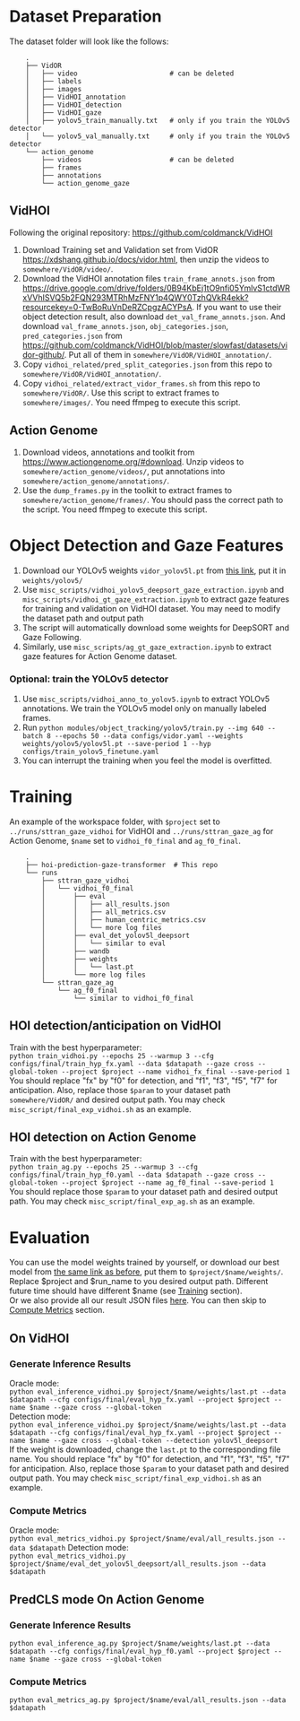 # Dataset Preparation
The dataset folder will look like the follows:  
```
    .  
    ├── VidOR  
    │   ├── video                       # can be deleted  
    │   ├── labels  
    │   ├── images  
    │   ├── VidHOI_annotation  
    │   ├── VidHOI_detection  
    │   ├── VidHOI_gaze  
    │   ├── yolov5_train_manually.txt   # only if you train the YOLOv5 detector
    │   └── yolov5_val_manually.txt     # only if you train the YOLOv5 detector
    └── action_genome  
        ├── videos                      # can be deleted  
        ├── frames  
        ├── annotations  
        └── action_genome_gaze  
```
## VidHOI
Following the original repository: https://github.com/coldmanck/VidHOI  
1. Download Training set and Validation set from VidOR https://xdshang.github.io/docs/vidor.html, then unzip the videos to `somewhere/VidOR/video/`.
2. Download the VidHOI annotation files `train_frame_annots.json` from https://drive.google.com/drive/folders/0B94KbEj1tO9nfi05YmlvS1ctdWRxVVhISVQ5b2FQN293MTRhMzFNY1p4QWY0TzhQVkR4ekk?resourcekey=0-TwBoRuVnDeRZCpgzACYPsA. If you want to use their object detection result, also download `det_val_frame_annots.json`. And download `val_frame_annots.json`, `obj_categories.json`, `pred_categories.json` from https://github.com/coldmanck/VidHOI/blob/master/slowfast/datasets/vidor-github/. Put all of them in `somewhere/VidOR/VidHOI_annotation/`.  
3. Copy `vidhoi_related/pred_split_categories.json` from this repo to `somewhere/VidOR/VidHOI_annotation/`.  
4. Copy `vidhoi_related/extract_vidor_frames.sh` from this repo to `somewhere/VidOR/`. Use this script to extract frames to `somewhere/images/`. You need ffmpeg to execute this script.  
## Action Genome
1. Download videos, annotations and toolkit from https://www.actiongenome.org/#download. Unzip videos to `somewhere/action_genome/videos/`, put annotations into `somewhere/action_genome/annotations/`. 
2. Use the `dump_frames.py` in the toolkit to extract frames to `somewhere/action_genome/frames/`. You should pass the correct path to the script. You need ffmpeg to execute this script.  
 
# Object Detection and Gaze Features
1. Download our YOLOv5 weights `vidor_yolov5l.pt` from [this link](https://tumde-my.sharepoint.com/:f:/g/personal/zhifan_ni_tum_de/Ev6sVnE0y2VBnmJ4RD65W7EB7PVDuGQ68Ybkaj31dGCUow?e=t29y5C), put it in `weights/yolov5/`
2. Use `misc_scripts/vidhoi_yolov5_deepsort_gaze_extraction.ipynb` and `misc_scripts/vidhoi_gt_gaze_extraction.ipynb` to extract gaze features for training and validation on VidHOI dataset. You may need to modify the dataset path and output path
3. The script will automatically download some weights for DeepSORT and Gaze Following.
4. Similarly, use `misc_scripts/ag_gt_gaze_extraction.ipynb` to extract gaze features for Action Genome dataset.  

### Optional: train the YOLOv5 detector
1. Use `misc_scripts/vidhoi_anno_to_yolov5.ipynb` to extract YOLOv5 annotations. We train the YOLOv5 model only on manually labeled frames.  
2. Run `python modules/object_tracking/yolov5/train.py --img 640 --batch 8 --epochs 50 --data configs/vidor.yaml --weights weights/yolov5/yolov5l.pt --save-period 1 --hyp configs/train_yolov5_finetune.yaml`  
3. You can interrupt the training when you feel the model is overfitted.  

# Training
An example of the workspace folder, with `$project` set to `../runs/sttran_gaze_vidhoi` for VidHOI and `../runs/sttran_gaze_ag` for Action Genome, `$name` set to `vidhoi_f0_final` and `ag_f0_final`.
```
    .
    ├── hoi-prediction-gaze-transformer  # This repo
    └── runs
        ├── sttran_gaze_vidhoi
        │   └── vidhoi_f0_final
        │       ├── eval
        │       │   ├── all_results.json
        │       │   ├── all_metrics.csv
        │       │   ├── human_centric_metrics.csv
        │       │   └── more log files
        │       ├── eval_det_yolov5l_deepsort
        │       │   └── similar to eval
        │       ├── wandb
        │       ├── weights
        │       │   └── last.pt
        │       └── more log files
        └── sttran_gaze_ag
            └── ag_f0_final
                └── similar to vidhoi_f0_final
``` 
## HOI detection/anticipation on VidHOI
Train with the best hyperparameter:  
`python train_vidhoi.py --epochs 25 --warmup 3 --cfg configs/final/train_hyp_fx.yaml --data $datapath --gaze cross --global-token --project $project --name vidhoi_fx_final --save-period 1`  
You should replace "fx" by "f0" for detection, and "f1", "f3", "f5", "f7" for anticipation. Also, replace those `$param` to your dataset path `somewhere/VidOR/` and desired output path. You may check `misc_script/final_exp_vidhoi.sh` as an example.  
## HOI detection on Action Genome
Train with the best hyperparameter:  
`python train_ag.py --epochs 25 --warmup 3 --cfg configs/final/train_hyp_f0.yaml --data $datapath --gaze cross --global-token --project $project --name ag_f0_final --save-period 1`  
You should replace those `$param` to your dataset path and desired output path. You may check `misc_script/final_exp_ag.sh` as an example.  

# Evaluation
You can use the model weights trained by yourself, or download our best model from [the same link as before](https://tumde-my.sharepoint.com/:f:/g/personal/zhifan_ni_tum_de/Ev6sVnE0y2VBnmJ4RD65W7EB7PVDuGQ68Ybkaj31dGCUow?e=t29y5C), put them to `$project/$name/weights/`. Replace $project and $run_name to you desired output path. Different future time should have different $name (see [Training](#training) section).  
Or we also provide all our result JSON files [here](https://tumde-my.sharepoint.com/:f:/g/personal/zhifan_ni_tum_de/Es96DJ9SPRlOqfqqkdfQQrEBLYZNJwOw6Jljpf6VB_3DRA?e=Pwhzff). You can then skip to [Compute Metrics](#compute-metrics) section.
## On VidHOI
### Generate Inference Results
Oracle mode:  
`python eval_inference_vidhoi.py $project/$name/weights/last.pt --data $datapath --cfg configs/final/eval_hyp_fx.yaml --project $project --name $name --gaze cross --global-token`  
Detection mode:  
`python eval_inference_vidhoi.py $project/$name/weights/last.pt --data $datapath --cfg configs/final/eval_hyp_fx.yaml --project $project --name $name --gaze cross --global-token --detection yolov5l_deepsort`  
If the weight is downloaded, change the `last.pt` to the corresponding file name. You should replace "fx" by "f0" for detection, and "f1", "f3", "f5", "f7" for anticipation. Also, replace those `$param` to your dataset path and desired output path. You may check `misc_script/final_exp_vidhoi.sh` as an example.  
### Compute Metrics
Oracle mode:  
`python eval_metrics_vidhoi.py $project/$name/eval/all_results.json --data $datapath`
Detection mode:  
`python eval_metrics_vidhoi.py $project/$name/eval_det_yolov5l_deepsort/all_results.json --data $datapath`
## PredCLS mode On Action Genome
### Generate Inference Results
`python eval_inference_ag.py $project/$name/weights/last.pt --data $datapath --cfg configs/final/eval_hyp_f0.yaml --project $project --name $name --gaze cross --global-token`
### Compute Metrics
`python eval_metrics_ag.py $project/$name/eval/all_results.json --data $datapath`